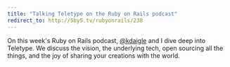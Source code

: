 ```yaml
---
title: "Talking Teletype on the Ruby on Rails podcast"
redirect_to: http://5by5.tv/rubyonrails/238
---
```


On this week's Ruby on Rails podcast, [@kdaigle](https://github.com/kdaigle) and I dive deep into Teletype. We discuss the vision, the underlying tech, open sourcing all the things, and the joy of sharing your creations with the world.
